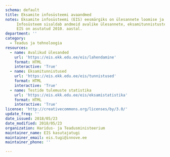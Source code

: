 ```yaml
---
schema: default
title: Eksamite infosüsteemi avaandmed
notes: Eksamite infosüsteemi (EIS) eesmärgiks on ülesannete loomise ja haldamise, lõpueksamite tööde koostamise ja kättesaadavaks tegemise ning lõpueksamite sooritamise ja standardiseeritud hindamise tagamine.
     Infosüsteem sisaldab andmeid avalike ülesannete, eksamitunnistuste ja testide tulemuste statistika kohta.
     EIS on asutatud 2010. aastal.
department: ''
category:
  - Teadus ja tehnoloogia
resources:
  - name: Avalikud ülesanded
    url: 'https://eis.ekk.edu.ee/eis/lahendamine'
    format: HTML
    interactive: 'True'
  - name: Eksamitunnistused
    url: 'https://eis.ekk.edu.ee/eis/tunnistused'
    format: HTML
    interactive: 'True'
  - name: Testide tulemuste statistika
    url: 'https://eis.ekk.edu.ee/eis/eksamistatistika'
    format: HTML
    interactive: 'True'
license: 'http://creativecommons.org/licenses/by/3.0/'
update_freq: ''
date_issued: 2018/05/23
date_modified: 2018/05/23
organization: Haridus- ja Teadusministeerium
maintainer_name: EIS kasutajatugi
maintainer_email: eis.tugi@innove.ee
maintainer_phone: ''

---
```

